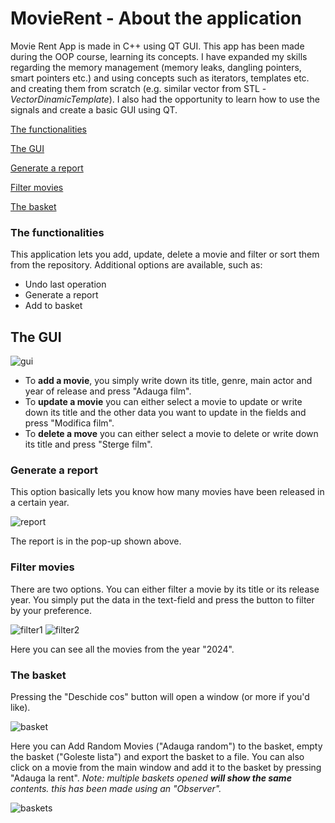 # MovieRent - About the application
Movie Rent App is made in C++ using QT GUI. This app has been made during the OOP course, learning its concepts. I have expanded my skills regarding the memory management (memory leaks, dangling pointers, smart pointers etc.) and using concepts such as iterators, templates etc. and creating them from scratch (e.g. similar vector from STL - _VectorDinamicTemplate_).
I also had the opportunity to learn how to use the signals and create a basic GUI using QT.

[The functionalities](#the-functionalities)

[The GUI](#the-gui)

[Generate a report](#generate-a-report)

[Filter movies](#filter-movies)

[The basket](#the-basket)

### The functionalities

This application lets you add, update, delete a movie and filter or sort them from the repository. Additional options are available, such as:
- Undo last operation
- Generate a report
- Add to basket

## The GUI 
![gui](https://github.com/user-attachments/assets/c353c883-a1c8-4bab-a2a4-4d90f616b53d)
- To **add a movie**, you simply write down its title, genre, main actor and year of release and press "Adauga film".
- To **update a movie** you can either select a movie to update or write down its title and the other data you want to update in the fields and press "Modifica film".
- To **delete a move** you can either select a movie to delete or write down its title and press "Sterge film".

### Generate a report
This option basically lets you know how many movies have been released in a certain year.

![report](https://github.com/user-attachments/assets/13af06c7-5751-41c0-84a9-4d18379a6124)

The report is in the pop-up shown above.

### Filter movies
There are two options. You can either filter a movie by its title or its release year.
You simply put the data in the text-field and press the button to filter by your preference.

![filter1](https://github.com/user-attachments/assets/7ba924a3-9fb6-4e3a-934f-e95589df8b60)
![filter2](https://github.com/user-attachments/assets/7e1de392-3ec5-4777-ac22-90a8d08c5105)

Here you can see all the movies from the year "2024".

### The basket
Pressing the "Deschide cos" button will open a window (or more if you'd like).

![basket](https://github.com/user-attachments/assets/ab3f3284-9d0e-4cb7-b2da-2497ff700183)

Here you can Add Random Movies ("Adauga random") to the basket, empty the basket ("Goleste lista") and export the basket to a file. You can also click on a movie from the main window and add it to the basket by pressing "Adauga la rent".
*Note: multiple baskets opened __will show the same__ contents. this has been made using an "Observer".*

![baskets](https://github.com/user-attachments/assets/56ae0dff-2b83-40f8-be7e-e97b3ced8506)
